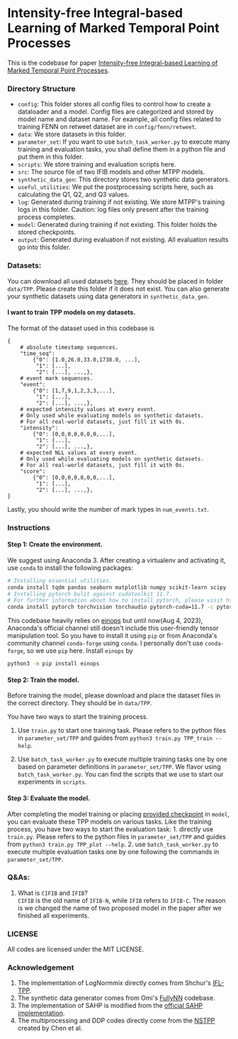 # Intensity-free Integral-based Learning of Marked Temporal Point Processes

This is the codebase for paper [Intensity-free Integral-based Learning of Marked Temporal Point Processes]().


### Directory Structure
* ```config```: This folder stores all config files to control how to create a dataloader and a model. Config files are categorized and stored by model name and dataset name. For example, all config files related to training FENN on retweet dataset are in ```config/fenn/retweet```.
* ```data```: We store datasets in this folder. 
* ```parameter_set```: If you want to use ```batch_task_worker.py``` to execute many training and evaluation tasks, you shall define them in a python file and put them in this folder. 
* ```scripts```: We store training and evaluation scripts here.
* ```src```: The source file of two IFIB models and other MTPP models.
* ```synthetic_data_gen```: This directory stores two synthetic data generators.
* ```useful_utilities```: We put the postprocessing scripts here, such as calculating the Q1, Q2, and Q3 values.
* ```log```: Generated during training if not existing. We store MTPP's training logs in this folder. Caution: log files only present after the training process completes.
* ```model```: Generated during training if not existing. This folder holds the stored checkpoints.
* ```output```: Generated during evaluation if not existing. All evaluation results go into this folder.

### Datasets:
You can download all used datasets [here](https://drive.google.com/drive/folders/1erRuwt2XF82fZFZeovktD1UcXVlFj01s?usp=sharing). They should be placed in folder ```data/TPP```. Please create this folder if it does not exist. You can also generate your synthetic datasets using data generators in ```synthetic_data_gen```.

#### I want to train TPP models on my datasets.
The format of the dataset used in this codebase is
```
{
    # absolute timestamp sequences.
    "time_seq": 
        {"0": [1.0,26.0,33.0,1738.0, ...],
         "1": [...], 
         "2": [...], ...,},
    # event mark sequences.
    "event":
        {"0": [1,7,9,1,2,3,3,...],
         "1": [...], 
         "2": [...], ...,},
    # expected intensity values at every event.
    # Only used while evaluating models on synthetic datasets.
    # For all real-world datasets, just fill it with 0s.
    "intensity":
        {"0": [0,0,0,0,0,0,0,...],
         "1": [...], 
         "2": [...], ...,},
    # expected NLL values at every event.
    # Only used while evaluating models on synthetic datasets.
    # For all real-world datasets, just fill it with 0s.
    "score":
        {"0": [0,0,0,0,0,0,0,...],
         "1": [...], 
         "2": [...], ...,},
}
```

Lastly, you should write the number of mark types in ```num_events.txt```.


### Instructions

#### Step 1: Create the environment.

We suggest using Anaconda 3. After creating a virtualenv and activating it, use ```conda``` to install the following packages:
```bash
# Installing essential utilities.
conda install tqdm pandas seaborn matplotlib numpy scikit-learn scipy
# Installing pytorch bulit against cudatoolkit 11.7.
# For further information about how to install pytorch, please visit https://pytorch.org/get-started/locally/
conda install pytorch torchvision torchaudio pytorch-cuda=11.7 -c pytorch -c nvidia
```
This codebase heavily relies on [einops](https://einops.rocks/) but until now(Aug 4, 2023), Anaconda's official channel still doesn't include this user-friendly tensor manipulation tool. So you have to install it using ```pip``` or from Anaconda's community channel ```conda-forge``` using ```conda```. I personally don't use ```conda-forge```, so we use ```pip``` here. Install ```einops``` by 
```bash
python3 -m pip install einops
```

#### Step 2: Train the model.

Before training the model, please download and place the dataset files in the correct directory. They should be in ```data/TPP```.

You have two ways to start the training process. 
1. Use ```train.py``` to start one training task. Please refers to the python files in ```parameter_set/TPP``` and guides from ```python3 train.py TPP_train --help```.

2. Use ```batch_task_worker.py``` to execute multiple training tasks one by one based on parameter definitions in ```parameter_set/TPP```. We flavor using ```batch_task_worker.py```. You can find the scripts that we use to start our experiments in ```scripts```.


#### Step 3: Evaluate the model.

After completing the model training or placing [provided checkpoint]() in ```model```, you can evaluate these TPP models on various tasks. Like the training process, you have two ways to start the evaluation task: 1. directly use ```train.py```. Please refers to the python files in ```parameter_set/TPP``` and guides from ```python3 train.py TPP_plot --help```. 2. use ```batch_task_worker.py``` to execute multiple evaluation tasks one by one following the commands in ```parameter_set/TPP```. 


### Q&As:
1. What is ```CIFIB``` and ```IFIB```?  
```CIFIB``` is the old name of ```IFIB-N```, while ```IFIB``` refers to ```IFIB-C```.
The reason is we changed the name of two proposed model in the paper after we finished all experiments.


### LICENSE

All codes are licensed under the MIT LICENSE.


### Acknowledgement

1. The implementation of LogNormmix directly comes from Shchur's [IFL-TPP](https://github.com/shchur/ifl-tpp).
2. The synthetic data generator comes from Omi's [FullyNN](https://github.com/omitakahiro/NeuralNetworkPointProcess) codebase.
3. The implementation of SAHP is modified from the [official SAHP implementation](https://github.com/QiangAIResearcher/sahp_repo).
4. The multiprocessing and DDP codes directly come from the [NSTPP](https://github.com/facebookresearch/neural_stpp) created by Chen et al.